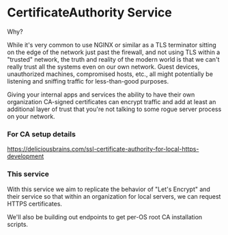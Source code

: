 # CertificateAuthority Service
Why?

While it's very common to use NGINX or similar as a TLS terminator sitting on the edge of the network just past the firewall,
and not using TLS within a "trusted" network, the truth and reality of the modern world is that we can't really trust all the systems even on our own network.
Guest devices, unauthorized machines, compromised hosts, etc., all might potentially be listening and sniffing traffic for less-than-good purposes.

Giving your internal apps and services the ability to have their own organization CA-signed certificates can encrypt traffic and add at least an additional layer of trust that you're not
talking to some rogue server process on your network.


### For CA setup details
https://deliciousbrains.com/ssl-certificate-authority-for-local-https-development

### This service
With this service we aim to replicate the behavior of "Let's Encrypt" and their service so that within an organization for local servers, we can request HTTPS certificates.

We'll also be building out endpoints to get per-OS root CA installation scripts.


